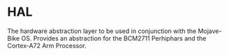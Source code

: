# HAL
The hardware abstraction layer to be used in conjunction with the Mojave-Bike OS. Provides an abstraction for the BCM2711 Perhiphars and the Cortex-A72 Arm Processor.
